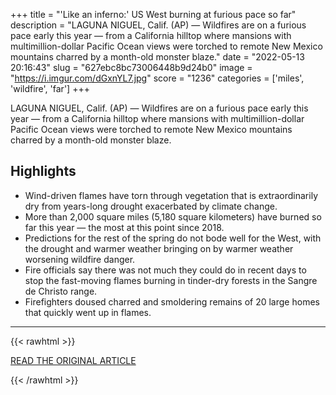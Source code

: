 +++
title = "'Like an inferno:' US West burning at furious pace so far"
description = "LAGUNA NIGUEL, Calif. (AP) — Wildfires are on a furious pace early this year — from a California hilltop where mansions with multimillion-dollar Pacific Ocean views were torched to remote New Mexico mountains charred by a month-old monster blaze."
date = "2022-05-13 20:16:43"
slug = "627ebc8bc73006448b9d24b0"
image = "https://i.imgur.com/dGxnYL7.jpg"
score = "1236"
categories = ['miles', 'wildfire', 'far']
+++

LAGUNA NIGUEL, Calif. (AP) — Wildfires are on a furious pace early this year — from a California hilltop where mansions with multimillion-dollar Pacific Ocean views were torched to remote New Mexico mountains charred by a month-old monster blaze.

## Highlights

- Wind-driven flames have torn through vegetation that is extraordinarily dry from years-long drought exacerbated by climate change.
- More than 2,000 square miles (5,180 square kilometers) have burned so far this year — the most at this point since 2018.
- Predictions for the rest of the spring do not bode well for the West, with the drought and warmer weather bringing on by warmer weather worsening wildfire danger.
- Fire officials say there was not much they could do in recent days to stop the fast-moving flames burning in tinder-dry forests in the Sangre de Christo range.
- Firefighters doused charred and smoldering remains of 20 large homes that quickly went up in flames.

---

{{< rawhtml >}}
  <p class="article-category">
    <a target="_blank" href="https://apnews.com/article/wildfires-fires-environment-new-mexico-california-7af9a9204ccf2c8f0d7c98015f9eef8e">READ THE ORIGINAL ARTICLE</a>
  </p>
{{< /rawhtml >}}
